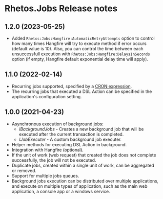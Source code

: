 # Rhetos.Jobs Release notes

## 1.2.0 (2023-05-25)

* Added `Rhetos:Jobs:Hangfire:AutomaticRetryAttempts` option to control how many times Hangfire will try to execute method if error occurs (default value is 10). Also, you can control the time between each unsuccessfull execution with `Rhetos:Jobs:Hangfire:DelaysInSeconds` option (if empty, Hangfire default exponential delay time will apply). 

## 1.1.0 (2022-02-14)

* Recurring jobs supported, specified by a [CRON expression](https://en.wikipedia.org/wiki/Cron#CRON_expression).
* The recurring jobs that executed a DSL Action can be specified in the application's configuration setting.

## 1.0.0 (2021-04-23)

* Asynchronous execution of background jobs:
  * *IBackgroundJobs* - Creates a new background job that will be executed after the current transaction is completed.
  * *IJobExecuter* - A custom background job executer.
* Helper methods for executing DSL Action in background.
* Integration with Hangfire (optional).
* If the unit of work (web request) that created the job does not complete successfully, the job will not be executed.
* Duplicate jobs, created within a single unit of work, can be aggregated or removed.
* Support for multiple jobs queues.
* Background jobs execution can be distributed over multiple applications, and execute on multiple types of application, such as the main web application, a console app or a windows service.
